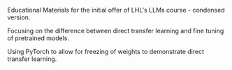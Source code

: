 Educational Materials for the initial offer of LHL's LLMs course - condensed version.

Focusing on the difference between direct transfer learning and fine tuning of pretrained models. 

Using PyTorch to allow for freezing of weights to demonstrate direct transfer learning. 
